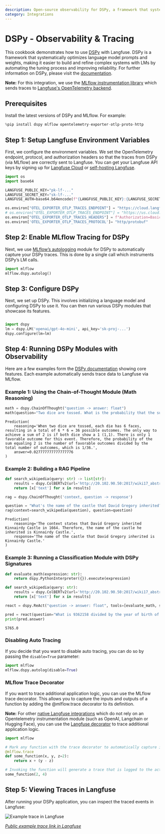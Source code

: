 ```yaml
---
description: Open-source observability for DSPy, a framework that systematically optimizes language model prompts and weights.
category: Integrations
---
```


# DSPy - Observability & Tracing

This cookbook demonstrates how to use [DSPy](https://github.com/stanfordnlp/dspy) with Langfuse. DSPy is a framework that systematically optimizes language model prompts and weights, making it easier to build and refine complex systems with LMs by automating the tuning process and improving reliability. For further information on DSPy, please visit the [documentation](https://dspy-docs.vercel.app/docs/intro).

**Note:** For this integration, we use the [MLflow instrumentation library](https://mlflow.org/docs/latest/llms/tracing/index.html#using-opentelemetry-collector-for-exporting-traces) which sends traces to [Langfuse's OpenTelemetry backend](https://langfuse.com/docs/opentelemetry/get-started).

## Prerequisites
Install the latest versions of DSPy and MLflow. For example:


```python
%pip install dspy mlflow opentelemetry-exporter-otlp-proto-http
```

## Step 1: Setup Langfuse Environment Variables

First, we configure the environment variables. We set the OpenTelemetry endpoint, protocol, and authorization headers so that the traces from DSPy (via MLflow) are correctly sent to Langfuse. You can get your Langfuse API keys by signing up for [Langfuse Cloud](https://cloud.langfuse.com) or [self-hosting Langfuse](https://langfuse.com/self-hosting).


```python
import os
import base64

LANGFUSE_PUBLIC_KEY="pk-lf-..."
LANGFUSE_SECRET_KEY="sk-lf-..."
LANGFUSE_AUTH=base64.b64encode(f"{LANGFUSE_PUBLIC_KEY}:{LANGFUSE_SECRET_KEY}".encode()).decode()

os.environ["OTEL_EXPORTER_OTLP_TRACES_ENDPOINT"] = "https://cloud.langfuse.com/api/public/otel/v1/traces"  # 🇪🇺 EU data region
# os.environ["OTEL_EXPORTER_OTLP_TRACES_ENDPOINT"] = "https://us.cloud.langfuse.com/api/public/otel/v1/traces"  # 🇺🇸 US data region
os.environ["OTEL_EXPORTER_OTLP_TRACES_HEADERS"] = f"Authorization=Basic {LANGFUSE_AUTH}"
os.environ['OTEL_EXPORTER_OTLP_TRACES_PROTOCOL']= "http/protobuf"
```

## Step 2: Enable MLflow Tracing for DSPy

Next, we use [MLflow’s autologging](https://dspy.ai/tutorials/observability/#tracing) module for DSPy to automatically capture your DSPy traces. This is done by a single call which instruments DSPy’s LM calls.


```python
import mlflow
mlflow.dspy.autolog()
```

## Step 3: Configure DSPy

Next, we set up DSPy. This involves initializing a language model and configuring DSPy to use it. You can then run various DSPy modules that showcase its features.


```python

import dspy
lm = dspy.LM('openai/gpt-4o-mini', api_key='sk-proj-...')
dspy.configure(lm=lm)
```

## Step 4: Running DSPy Modules with Observability

Here are a few examples form the [DSPy documentation](https://dspy.ai/) showing core features. Each example automatically sends trace data to Langfuse via MLflow.

### Example 1: Using the Chain-of-Thought Module (Math Reasoning)


```python
math = dspy.ChainOfThought("question -> answer: float")
math(question="Two dice are tossed. What is the probability that the sum equals two?")
```




    Prediction(
        reasoning='When two dice are tossed, each die has 6 faces, resulting in a total of 6 * 6 = 36 possible outcomes. The only way to achieve a sum of 2 is if both dice show a 1 (1,1). There is only 1 favorable outcome for this event. Therefore, the probability of the sum equaling 2 is the number of favorable outcomes divided by the total number of outcomes, which is 1/36.',
        answer=0.027777777777777776
    )



### Example 2: Building a RAG Pipeline


```python
def search_wikipedia(query: str) -> list[str]:
    results = dspy.ColBERTv2(url='http://20.102.90.50:2017/wiki17_abstracts')(query, k=3)
    return [x['text'] for x in results]

rag = dspy.ChainOfThought('context, question -> response')

question = "What's the name of the castle that David Gregory inherited?"
rag(context=search_wikipedia(question), question=question)
```




    Prediction(
        reasoning='The context states that David Gregory inherited Kinnairdy Castle in 1664. Therefore, the name of the castle he inherited is Kinnairdy Castle.',
        response='The name of the castle that David Gregory inherited is Kinnairdy Castle.'
    )



### Example 3: Running a Classification Module with DSPy Signatures


```python
def evaluate_math(expression: str):
    return dspy.PythonInterpreter({}).execute(expression)

def search_wikipedia(query: str):
    results = dspy.ColBERTv2(url='http://20.102.90.50:2017/wiki17_abstracts')(query, k=3)
    return [x['text'] for x in results]

react = dspy.ReAct("question -> answer: float", tools=[evaluate_math, search_wikipedia])

pred = react(question="What is 9362158 divided by the year of birth of David Gregory of Kinnairdy castle?")
print(pred.answer)
```

    5765.0


### Disabling Auto Tracing

If you decide that you want to disable auto tracing, you can do so by passing the `disable=True` parameter:



```python
import mlflow
mlflow.dspy.autolog(disable=True)
```

### MLflow Trace Decorator

If you want to trace additional application logic, you can use the MLflow trace decorator. This allows you to capture the inputs and outputs of a function by adding the @mlflow.trace decorator to its definition. 

**Note:** For other [native Langfuse integrations](https://langfuse.com/docs/integrations/overview) which do not rely on an Opentelemetry instrumentation module (such as OpenAI, Langchain or Hugging Face), you can use the [Langfuse decorator](https://langfuse.com/docs/sdk/python/decorators) to trace additional application logic.


```python
import mlflow

# Mark any function with the trace decorator to automatically capture input(s) and output(s)
@mlflow.trace
def some_function(x, y, z=2):
    return x + (y - z)

# Invoking the function will generate a trace that is logged to the active experiment
some_function(2, 4)
```

## Step 5: Viewing Traces in Langfuse

After running your DSPy application, you can inspect the traced events in Langfuse:

![Example trace in Langfuse](https://langfuse.com/images/cookbook/integration-dspy/dspy-example-trace.png)

_[Public example trace link in Langfuse](https://cloud.langfuse.com/project/cloramnkj0002jz088vzn1ja4/traces/5db0902e3e045c3832063536ae0cba1d?timestamp=2025-02-18T12%3A05%3A27.582Z)_

